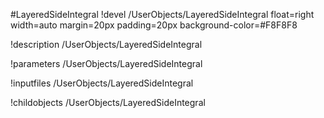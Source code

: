 <!-- MOOSE Object Documentation Stub: Remove this when content is added. -->
#LayeredSideIntegral
!devel /UserObjects/LayeredSideIntegral float=right width=auto margin=20px padding=20px background-color=#F8F8F8

!description /UserObjects/LayeredSideIntegral

!parameters /UserObjects/LayeredSideIntegral

!inputfiles /UserObjects/LayeredSideIntegral

!childobjects /UserObjects/LayeredSideIntegral
